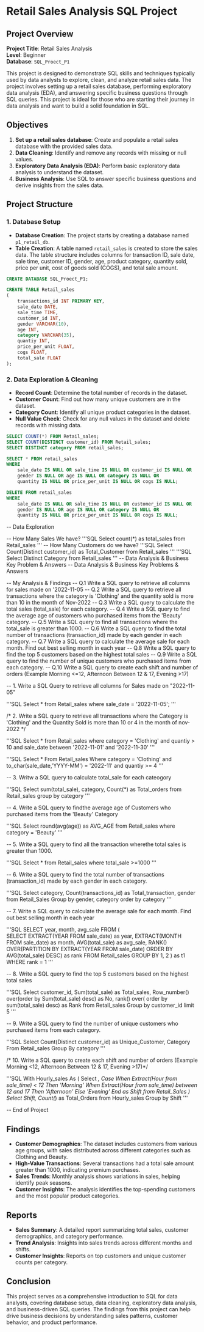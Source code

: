 # Retail Sales Analysis SQL Project

## Project Overview

**Project Title**: Retail Sales Analysis  
**Level**: Beginner  
**Database**: `SQL_Proect_P1`

This project is designed to demonstrate SQL skills and techniques typically used by data analysts to explore, clean, and analyze retail sales data. The project involves setting up a retail sales database, performing exploratory data analysis (EDA), and answering specific business questions through SQL queries. This project is ideal for those who are starting their journey in data analysis and want to build a solid foundation in SQL.

## Objectives

1. **Set up a retail sales database**: Create and populate a retail sales database with the provided sales data.
2. **Data Cleaning**: Identify and remove any records with missing or null values.
3. **Exploratory Data Analysis (EDA)**: Perform basic exploratory data analysis to understand the dataset.
4. **Business Analysis**: Use SQL to answer specific business questions and derive insights from the sales data.

## Project Structure

### 1. Database Setup

- **Database Creation**: The project starts by creating a database named `p1_retail_db`.
- **Table Creation**: A table named `retail_sales` is created to store the sales data. The table structure includes columns for transaction ID, sale date, sale time, customer ID, gender, age, product category, quantity sold, price per unit, cost of goods sold (COGS), and total sale amount.

```sql
CREATE DATABASE SQL_Proect_P1;

CREATE TABLE Retail_sales
(
    transactions_id INT PRIMARY KEY,
    sale_date DATE,	
    sale_time TIME,
    customer_id INT,	
    gender VARCHAR(10),
    age INT,
    category VARCHAR(35),
    quantiy INT,
    price_per_unit FLOAT,	
    cogs FLOAT,
    total_sale FLOAT
);
```

### 2. Data Exploration & Cleaning

- **Record Count**: Determine the total number of records in the dataset.
- **Customer Count**: Find out how many unique customers are in the dataset.
- **Category Count**: Identify all unique product categories in the dataset.
- **Null Value Check**: Check for any null values in the dataset and delete records with missing data.

```sql
SELECT COUNT(*) FROM Retail_sales;
SELECT COUNT(DISTINCT customer_id) FROM Retail_sales;
SELECT DISTINCT category FROM retail_sales;

SELECT * FROM retail_sales
WHERE 
    sale_date IS NULL OR sale_time IS NULL OR customer_id IS NULL OR 
    gender IS NULL OR age IS NULL OR category IS NULL OR 
    quantity IS NULL OR price_per_unit IS NULL OR cogs IS NULL;

DELETE FROM retail_sales
WHERE 
    sale_date IS NULL OR sale_time IS NULL OR customer_id IS NULL OR 
    gender IS NULL OR age IS NULL OR category IS NULL OR 
    quantity IS NULL OR price_per_unit IS NULL OR cogs IS NULL;
```
-- Data Exploration

-- How Many Sales We have?
'''SQL
Select count(*) as total_sales from Retail_sales
'''
-- How Many Customers do we have?
'''SQL
Select Count(Distinct customer_id) as Total_Customer from Retail_sales
'''
'''SQL
Select Distinct Category from Retail_sales
'''
-- Data Analysis & Business Key Problem & Answers
-- Data Analysis & Business Key Problems & Answers

-- My Analysis & Findings
-- Q.1 Write a SQL query to retrieve all columns for sales made on '2022-11-05
-- Q.2 Write a SQL query to retrieve all transactions where the category is 'Clothing' and the quantity sold is more than 10 in the month of Nov-2022
-- Q.3 Write a SQL query to calculate the total sales (total_sale) for each category.
-- Q.4 Write a SQL query to find the average age of customers who purchased items from the 'Beauty' category.
-- Q.5 Write a SQL query to find all transactions where the total_sale is greater than 1000.
-- Q.6 Write a SQL query to find the total number of transactions (transaction_id) made by each gender in each category.
-- Q.7 Write a SQL query to calculate the average sale for each month. Find out best selling month in each year
-- Q.8 Write a SQL query to find the top 5 customers based on the highest total sales 
-- Q.9 Write a SQL query to find the number of unique customers who purchased items from each category.
-- Q.10 Write a SQL query to create each shift and number of orders (Example Morning <=12, Afternoon Between 12 & 17, Evening >17)


-- 1. Write a SQL Query to retrieve all columns for Sales made on "2022-11-05"

'''SQL
Select * from Retail_sales where sale_date = '2022-11-05';
'''

/* 2. Write a SQL query to retrieve all transactions where the Category is 
'Clothing' and the Quantity Sold is more than 10 or 4 in the month of nov-2022 */

'''SQL
Select * 
from Retail_sales 
where category = 'Clothing' 
and quantiy > 10 
and sale_date between '2022-11-01' and '2022-11-30'
'''

'''SQL
Select *
From Retail_sales
Where category = 'Clothing'
	and
	to_char(sale_date,'YYYY-MM') = '2022-11'
	and
	quantiy >= 4
 '''

-- 3. Writw a SQL query to calculate total_sale for each cateogory

'''SQL
Select 
	sum(total_sale), 
	category,
	Count(*) as Total_orders
from Retail_sales 
group by category
'''

-- 4. Write a SQL query to findthe average age of Customers who purchased items from the 'Beauty' Category

'''SQL
Select 
	round(avg(age)) as AVG_AGE
from Retail_sales
where category = 'Beauty'
'''

-- 5. Write a SQL query to find all the transaction wherethe total sales is greater than 1000.

'''SQL
Select *
from Retail_sales
where total_sale >=1000
'''

--  6. Write a SQL query to find the total number of transactions (transaction_id) made by each gender in each category.

'''SQL
Select 
	category,
	Count(transactions_id) as Total_transaction,
	gender 
from Retail_Sales 
Group by gender, 
		 category
order by category
'''

-- 7. Write a SQL query to calculate the average sale for each month. Find out best selling month in each year

'''SQL
SELECT 
       year,
       month,
    avg_sale
FROM 
(    
SELECT 
    EXTRACT(YEAR FROM sale_date) as year,
    EXTRACT(MONTH FROM sale_date) as month,
    AVG(total_sale) as avg_sale,
    RANK() OVER(PARTITION BY EXTRACT(YEAR FROM sale_date) ORDER BY AVG(total_sale) DESC) as rank
FROM Retail_sales
GROUP BY 1, 2
) as t1
WHERE rank = 1
'''

-- 8. Write a SQL query to find the top 5 customers based on the highest total sales 

'''SQL
Select 
	customer_id,
	Sum(total_sale) as Total_sales,
	Row_number() over(order by Sum(total_sale) desc) as No,
	rank() over( order by sum(total_sale) desc) as Rank
from Retail_sales 
Group by customer_id
limit 5
'''

-- 9. Write a SQL query to find the number of unique customers who purchased items from each category.

'''SQL
Select 
	Count(Distinct customer_id) as Unique_Customer,
	Category
From Retail_sales
Group By category
'''

/* 10. Write a SQL query to create each shift and number of orders 
(Example Morning <12, Afternoon Between 12 & 17, Evening >17)*/

'''SQL
With Hourly_sales
As
(
Select *,
	Case
		When Extract(Hour from sale_time) < 12 Then 'Morning'
		When Extract(Hour from sale_time) between 12 and 17 Then 'Afternoon'
		Else 'Evening'
	End as Shift
from Retail_Sales
)
Select
	Shift,
	Count(*) as Total_Orders
from Hourly_sales
Group by Shift
'''

-- End of Project

## Findings

- **Customer Demographics**: The dataset includes customers from various age groups, with sales distributed across different categories such as Clothing and Beauty.
- **High-Value Transactions**: Several transactions had a total sale amount greater than 1000, indicating premium purchases.
- **Sales Trends**: Monthly analysis shows variations in sales, helping identify peak seasons.
- **Customer Insights**: The analysis identifies the top-spending customers and the most popular product categories.

## Reports

- **Sales Summary**: A detailed report summarizing total sales, customer demographics, and category performance.
- **Trend Analysis**: Insights into sales trends across different months and shifts.
- **Customer Insights**: Reports on top customers and unique customer counts per category.

## Conclusion

This project serves as a comprehensive introduction to SQL for data analysts, covering database setup, data cleaning, exploratory data analysis, and business-driven SQL queries. The findings from this project can help drive business decisions by understanding sales patterns, customer behavior, and product performance.
